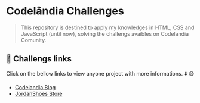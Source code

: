 # Codelândia Challenges

> This repository is destined to apply my knowledges in HTML, CSS and JavaScript (until now), solving the challengs avaibles on Codelandia Comunity.

## :link: Challengs links

Click on the bellow links to view anyone project with more informations. :arrow_down: :smile:

- <a href="https://github.com/felipegueller/desafios-codelandia/tree/main/challenge_01" target="_blank">Codelandia Blog</a>
- <a href="https://github.com/felipegueller/desafios-codelandia/tree/main/challenge_02" target="_blank">JordanShoes Store</a>
